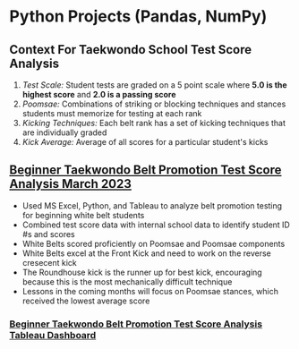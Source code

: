 # Python Projects (Pandas, NumPy)

## **Context For Taekwondo School Test Score Analysis**
1. *Test Scale:* Student tests are graded on a 5 point scale where **5.0 is the highest score** and **2.0 is a passing score**
2. *Poomsae:* Combinations of striking or blocking techniques and stances students must memorize for testing at each rank
3. *Kicking Techniques:* Each belt rank has a set of kicking techniques that are individually graded
4. *Kick Average:* Average of all scores for a particular student's kicks

## [Beginner Taekwondo Belt Promotion Test Score Analysis March 2023](https://github.com/kykashi/Python-Projects/blob/main/White_Belt_3.25_Data_Exploration.md)
- Used MS Excel, Python, and Tableau to analyze belt promotion testing for beginning white belt students
- Combined test score data with internal school data to identify student ID #s and scores
- White Belts scored proficiently on Poomsae and Poomsae components
- White Belts excel at the Front Kick and need to work on the reverse cresecent kick
- The Roundhouse kick is the runner up for best kick, encouraging because this is the most mechanically difficult technique
- Lessons in the coming months will focus on Poomsae stances, which received the lowest average score
### [Beginner Taekwondo Belt Promotion Test Score Analysis Tableau Dashboard](https://public.tableau.com/app/profile/kyle2216/viz/WhiteBeltTestMarch2023/WhiteBeltTestingDashboard)

